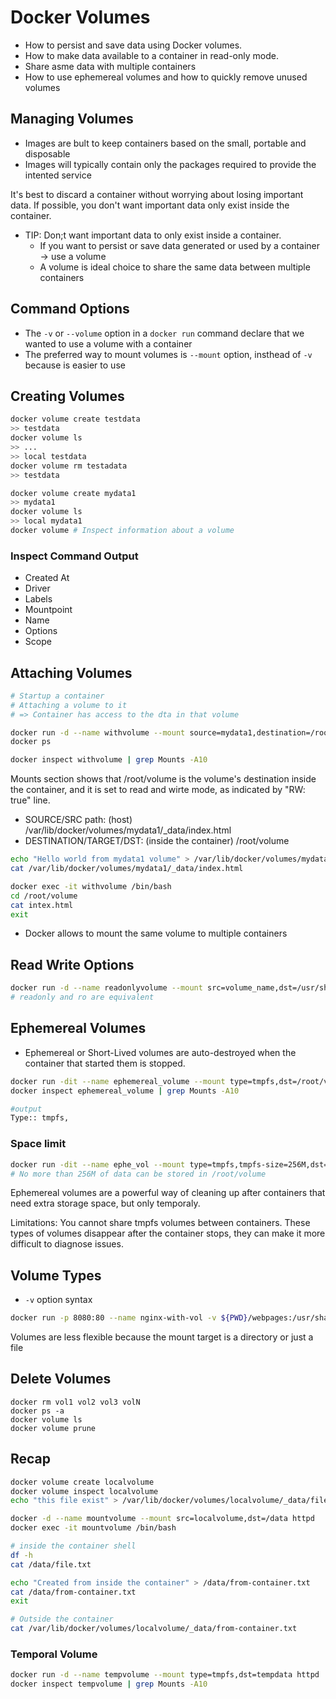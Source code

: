# Docker Volumes

- How to persist and save data using Docker volumes. 
- How to make data available to a container in read-only mode.
- Share asme data with multiple containers
- How to use ephemereal volumes and how to quickly remove unused volumes

## Managing Volumes

- Images are bult to keep containers based on the small, portable and disposable
- Images will typically contain only the packages required to provide the intented service

It's best to discard a container without worrying about losing important data. If possible, you don't want important data only exist inside the container.

- TIP: Don;t want important data to only exist inside a container.
  - If you want to persist or save data generated or used by a container -> use a volume
  - A volume is ideal choice to share the same data between multiple containers
  
## Command Options

- The ```-v``` or ```--volume``` option in a ```docker run``` command declare that we wanted to use a volume with a container
- The preferred way to mount volumes is ```--mount``` option, insthead of ```-v``` because is easier to use

## Creating Volumes

```sh
docker volume create testdata
>> testdata
docker volume ls
>> ...
>> local testdata
docker volume rm testadata
>> testdata

docker volume create mydata1
>> mydata1
docker volume ls
>> local mydata1
docker volume # Inspect information about a volume
```

### Inspect Command Output
- Created At
- Driver
- Labels
- Mountpoint
- Name
- Options
- Scope

## Attaching Volumes

```sh
# Startup a container
# Attaching a volume to it 
# => Container has access to the dta in that volume

docker run -d --name withvolume --mount source=mydata1,destination=/root/volume nginx
docker ps

docker inspect withvolume | grep Mounts -A10
```

Mounts section shows that /root/volume is the volume's destination inside the container, and it is set to read and wirte mode, as indicated by "RW: true" line.

- SOURCE/SRC path: (host) /var/lib/docker/volumes/mydata1/_data/index.html
- DESTINATION/TARGET/DST: (inside the container) /root/volume

```sh
echo "Hello world from mydata1 volume" > /var/lib/docker/volumes/mydata1/_data/index.html
cat /var/lib/docker/volumes/mydata1/_data/index.html 

docker exec -it withvolume /bin/bash
cd /root/volume 
cat intex.html
exit
```

- Docker allows to mount the same volume to multiple containers

## Read Write Options 

```sh
docker run -d --name readonlyvolume --mount src=volume_name,dst=/usr/share/nginx/html,readonly nginx
# readonly and ro are equivalent
```

## Ephemereal Volumes

- Ephemereal or Short-Lived volumes are auto-destroyed when the container that started them is stopped.

```sh
docker run -dit --name ephemereal_volume --mount type=tmpfs,dst=/root/volume nginx
docker inspect ephemereal_volume | grep Mounts -A10
```

```sh
#output
Type:: tmpfs,
```

### Space limit

```sh
docker run -dit --name ephe_vol --mount type=tmpfs,tmpfs-size=256M,dst=/root/volume nginx
# No more than 256M of data can be stored in /root/volume
```

Ephemereal volumes are a powerful way of cleaning up after containers that need extra storage space, but only temporaly.

Limitations: You cannot share tmpfs volumes between containers. These types of volumes disappear after the container stops, they can make it more difficult to diagnose issues.

## Volume Types

- ```-v``` option syntax

```sh
docker run -p 8080:80 --name nginx-with-vol -v ${PWD}/webpages:/usr/share/nginx/html:ro -d nginx
```

Volumes are less flexible because the mount target is a directory or just a file

## Delete Volumes

```
docker rm vol1 vol2 vol3 volN
docker ps -a
docker volume ls
docker volume prune 
```

## Recap

```sh
docker volume create localvolume
docker volume inspect localvolume
echo "this file exist" > /var/lib/docker/volumes/localvolume/_data/file.txt
```

```sh
docker -d --name mountvolume --mount src=localvolume,dst=/data httpd
docker exec -it mountvolume /bin/bash

# inside the container shell
df -h
cat /data/file.txt

echo "Created from inside the container" > /data/from-container.txt
cat /data/from-container.txt
exit

# Outside the container
cat /var/lib/docker/volumes/localvolume/_data/from-container.txt
```

### Temporal Volume

```sh
docker run -d --name tempvolume --mount type=tmpfs,dst=tempdata httpd
docker inspect tempvolume | grep Mounts -A10
```



